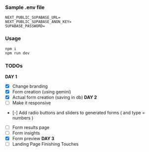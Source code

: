### Sample .env file
```env
NEXT_PUBLIC_SUPABASE_URL=
NEXT_PUBLIC_SUPABASE_ANON_KEY=
SUPABASE_PASSWORD=
```

### Usage
```bash
npm i
npm run dev
```

### TODOs

**DAY 1**
- [x] Change branding
- [x] Form creation (using gemini)
- [x] Actual form creation (saving in db)
**DAY 2**
- [ ] Make it responsive
- [-] Add radio buttons and sliders to generated forms ( and type = numbers )
- [ ] Form results page
- [ ] Form insights
- [x] Form preview
**DAY 3**
- [ ] Landing Page Finishing Touches
